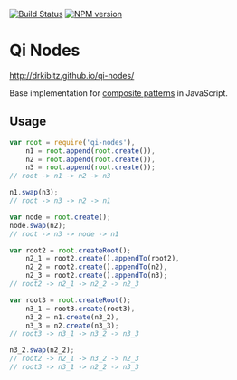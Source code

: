[![Build Status](https://travis-ci.org/drkibitz/qi-nodes.png?branch=master)](https://travis-ci.org/drkibitz/qi-nodes)
[![NPM version](https://badge.fury.io/js/qi-nodes.png)](http://badge.fury.io/js/qi-nodes)

# Qi Nodes

http://drkibitz.github.io/qi-nodes/

Base implementation for [composite patterns](http://en.wikipedia.org/wiki/Composite_pattern) in JavaScript.

## Usage

```javascript
var root = require('qi-nodes'),
	n1 = root.append(root.create()),
	n2 = root.append(root.create()),
	n3 = root.append(root.create());
// root -> n1 -> n2 -> n3

n1.swap(n3);
// root -> n3 -> n2 -> n1

var node = root.create();
node.swap(n2);
// root -> n3 -> node -> n1

var root2 = root.createRoot();
	n2_1 = root2.create().appendTo(root2),
	n2_2 = root2.create().appendTo(n2),
	n2_3 = root2.create().appendTo(n3);
// root2 -> n2_1 -> n2_2 -> n2_3

var root3 = root.createRoot();
	n3_1 = root3.create(root3),
	n3_2 = n1.create(n3_2),
	n3_3 = n2.create(n3_3);
// root3 -> n3_1 -> n3_2 -> n3_3

n3_2.swap(n2_2);
// root2 -> n2_1 -> n3_2 -> n2_3
// root3 -> n3_1 -> n2_2 -> n3_3
```
